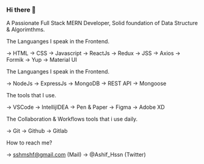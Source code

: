 ### Hi there 👋

<!--
**shrtshf/shrtshf** is a ✨ _special_ ✨ repository because its `README.md` (this file) appears on your GitHub profile.

Here are some ideas to get you started:

- 🔭 I’m currently working on ...
- 🌱 I’m currently learning ...
- 👯 I’m looking to collaborate on ...
- 🤔 I’m looking for help with ...
- 💬 Ask me about ...
- 📫 How to reach me: ...
- 😄 Pronouns: ...
- ⚡ Fun fact: ...
-->
A Passionate Full Stack MERN Developer, Solid foundation of Data Structure & Algorimthms.

The Languanges I speak in the Frontend.

-> HTML
-> CSS
-> Javascript
-> ReactJs
-> Redux
-> JSS
-> Axios
-> Formik
-> Yup
-> Material UI


The Languanges I speak in the Frontend.

-> NodeJs
-> ExpressJs
-> MongoDB
-> REST API
-> Mongoose


The tools that I use.

-> VSCode
-> IntellijIDEA
-> Pen & Paper
-> Figma
-> Adobe XD


The Collaboration & Workflows tools that i use daily.

-> Git
-> Github
-> Gitlab

How to reach me?

-> sshmshf@gmail.com (Mail)
-> @Ashif_Hssn (Twitter)




